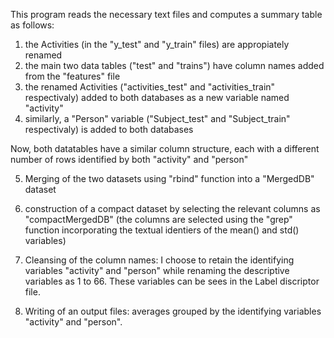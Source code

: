 This program reads the necessary text files and computes a summary table as follows:

1. the Activities (in the "y_test" and "y_train" files) are appropiately renamed
2. the main two data tables ("test" and "trains") have column names added from the "features" file
3. the renamed Activities ("activities_test" and "activities_train" respectivaly) added to both databases as a new variable named "activity"
4. similarly, a "Person" variable ("Subject_test" and "Subject_train" respectivaly) is added to both databases

Now, both datatables have a similar column structure, each with a different number of rows identified by both "activity" and "person"

5. Merging of the two datasets using "rbind" function into a "MergedDB" dataset
6. construction of a compact dataset by selecting the relevant columns as "compactMergedDB"
(the columns are selected using the "grep" function incorporating the textual identiers of the mean() and std() variables)

7. Cleansing of the column names: I choose to retain the identifying variables "activity" and "person" while renaming the descriptive variables as 1 to 66. These variables can be sees in the Label discriptor file.

8. Writing of an output files: averages grouped by the identifying variables "activity" and "person".
